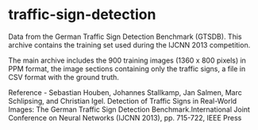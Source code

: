 # traffic-sign-detection

Data from the German Traffic Sign Detection Benchmark (GTSDB). This archive contains the training set used during the IJCNN 2013 competition. 

The main archive includes the 900 training images (1360 x 800 pixels) in PPM format, the image sections containing only the traffic signs, a file in CSV format with the ground truth.

Reference - Sebastian Houben, Johannes Stallkamp, Jan Salmen, Marc Schlipsing, and Christian Igel. Detection of Traffic Signs in Real-World Images: The German Traffic Sign Detection Benchmark.International Joint Conference on Neural Networks (IJCNN 2013), pp. 715-722, IEEE Press
